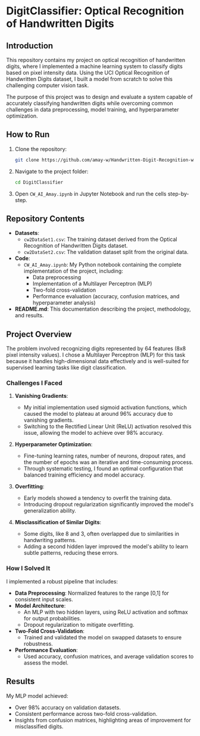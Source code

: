 # DigitClassifier: Optical Recognition of Handwritten Digits

## Introduction

This repository contains my project on optical recognition of handwritten digits, where I implemented a machine learning system to classify digits based on pixel intensity data. Using the UCI Optical Recognition of Handwritten Digits dataset, I built a model from scratch to solve this challenging computer vision task.

The purpose of this project was to design and evaluate a system capable of accurately classifying handwritten digits while overcoming common challenges in data preprocessing, model training, and hyperparameter optimization.

## How to Run

1. Clone the repository:
   ```bash
   git clone https://github.com/amay-w/Handwritten-Digit-Recognition-with-ML
2. Navigate to the project folder:
   ```bash
   cd DigitClassifier
3. Open `CW_AI_Amay.ipynb` in Jupyter Notebook and run the cells step-by-step.



## Repository Contents

- **Datasets**:
  - `cw2DataSet1.csv`: The training dataset derived from the Optical Recognition of Handwritten Digits dataset.
  - `cw2DataSet2.csv`: The validation dataset split from the original data.
- **Code**:
  - `CW_AI_Amay.ipynb`: My Python notebook containing the complete implementation of the project, including:
    - Data preprocessing
    - Implementation of a Multilayer Perceptron (MLP)
    - Two-fold cross-validation
    - Performance evaluation (accuracy, confusion matrices, and hyperparameter analysis)
- **README.md**: This documentation describing the project, methodology, and results.

## Project Overview

The problem involved recognizing digits represented by 64 features (8x8 pixel intensity values). I chose a Multilayer Perceptron (MLP) for this task because it handles high-dimensional data effectively and is well-suited for supervised learning tasks like digit classification.

### Challenges I Faced

1. **Vanishing Gradients**:
   - My initial implementation used sigmoid activation functions, which caused the model to plateau at around 96% accuracy due to vanishing gradients.
   - Switching to the Rectified Linear Unit (ReLU) activation resolved this issue, allowing the model to achieve over 98% accuracy.

2. **Hyperparameter Optimization**:
   - Fine-tuning learning rates, number of neurons, dropout rates, and the number of epochs was an iterative and time-consuming process.
   - Through systematic testing, I found an optimal configuration that balanced training efficiency and model accuracy.

3. **Overfitting**:
   - Early models showed a tendency to overfit the training data.
   - Introducing dropout regularization significantly improved the model's generalization ability.

4. **Misclassification of Similar Digits**:
   - Some digits, like 8 and 3, often overlapped due to similarities in handwriting patterns.
   - Adding a second hidden layer improved the model's ability to learn subtle patterns, reducing these errors.

### How I Solved It

I implemented a robust pipeline that includes:
- **Data Preprocessing**: Normalized features to the range [0,1] for consistent input scales.
- **Model Architecture**: 
  - An MLP with two hidden layers, using ReLU activation and softmax for output probabilities.
  - Dropout regularization to mitigate overfitting.
- **Two-Fold Cross-Validation**:
  - Trained and validated the model on swapped datasets to ensure robustness.
- **Performance Evaluation**:
  - Used accuracy, confusion matrices, and average validation scores to assess the model.

## Results

My MLP model achieved:
- Over 98% accuracy on validation datasets.
- Consistent performance across two-fold cross-validation.
- Insights from confusion matrices, highlighting areas of improvement for misclassified digits.


